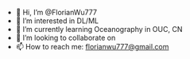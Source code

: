 - 👋 Hi, I’m @FlorianWu777
- 👀 I’m interested in DL/ML
- 🌱 I’m currently learning Oceanography in OUC, CN
- 💞️ I’m looking to collaborate on 
- 📫 How to reach me: florianwu777@gmail.com

<!---
FlorianWu777/FlorianWu777 is a ✨ special ✨ repository because its `README.md` (this file) appears on your GitHub profile.
You can click the Preview link to take a look at your changes.
--->
